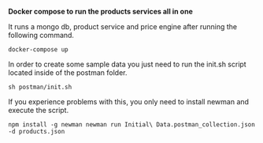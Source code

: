 **Docker compose to run the products services all in one**

It runs a mongo db, product service and price engine after running the following command.

`docker-compose up`

In order to create some sample data you just need to run the init.sh script located inside of the postman folder.

`sh postman/init.sh`

If you experience problems with this, you only need to install newman and execute the script.

`npm install -g newman
newman run Initial\ Data.postman_collection.json -d products.json
`
